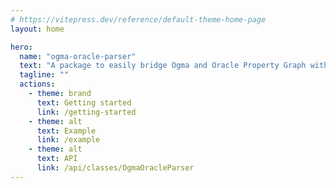 ```yaml
---
# https://vitepress.dev/reference/default-theme-home-page
layout: home

hero:
  name: "ogma-oracle-parser"
  text: "A package to easily bridge Ogma and Oracle Property Graph with SQL/PGQ"
  tagline: ""
  actions:
    - theme: brand
      text: Getting started
      link: /getting-started
    - theme: alt
      text: Example
      link: /example
    - theme: alt
      text: API
      link: /api/classes/OgmaOracleParser
---
```

